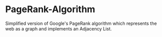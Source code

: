 # PageRank-Algorithm
Simplified version of Google's PageRank algorithm which represents the web as a graph and implements an Adjacency List.
